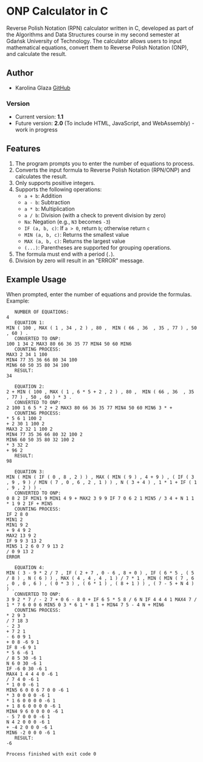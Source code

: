 # ONP Calculator in C

Reverse Polish Notation (RPN) calculator written in C, developed as part of the Algorithms and Data Structures course in my second semester at Gdańsk University of Technology. The calculator allows users to input mathematical equations, convert them to Reverse Polish Notation (ONP), and calculate the result.

## Author
- Karolina Glaza [GitHub](https://github.com/kequel)

### Version
- Current version: **1.1**
- Future version: **2.0** (To include HTML, JavaScript, and WebAssembly) - work in progress

## Features
1. The program prompts you to enter the number of equations to process.
2. Converts the input formula to Reverse Polish Notation (RPN/ONP) and calculates the result.
3. Only supports positive integers.
4. Supports the following operations:
   - `a + b`: Addition
   - `a - b`: Subtraction
   - `a * b`: Multiplication
   - `a / b`: Division (with a check to prevent division by zero)
   - `Na`: Negation (e.g., `N3` becomes `-3`)
   - `IF (a, b, c)`: If `a > 0`, return `b`; otherwise return `c`
   - `MIN (a, b, c)`: Returns the smallest value
   - `MAX (a, b, c)`: Returns the largest value
   - `(...)`: Parentheses are supported for grouping operations.
5. The formula must end with a period (`.`).
6. Division by zero will result in an "ERROR" message.

## Example Usage
When prompted, enter the number of equations and provide the formulas. Example:

```plaintext
   NUMBER OF EQUATIONS:
4
   EQUATION 1:
MIN ( 100 , MAX ( 1 , 34 , 2 ) , 80 ,  MIN ( 66 , 36  , 35 , 77 ) , 50 , 60 ) .
   CONVERTED TO ONP:
100 1 34 2 MAX3 80 66 36 35 77 MIN4 50 60 MIN6
   COUNTING PROCESS:
MAX3 2 34 1 100
MIN4 77 35 36 66 80 34 100
MIN6 60 50 35 80 34 100
   RESULT:
34

   EQUATION 2:
2 + MIN ( 100 , MAX ( 1 , 6 * 5 + 2 , 2 ) , 80 ,  MIN ( 66 , 36  , 35 , 77 ) , 50 , 60 ) * 3 .
   CONVERTED TO ONP:
2 100 1 6 5 * 2 + 2 MAX3 80 66 36 35 77 MIN4 50 60 MIN6 3 * +
   COUNTING PROCESS:
* 5 6 1 100 2
+ 2 30 1 100 2
MAX3 2 32 1 100 2
MIN4 77 35 36 66 80 32 100 2
MIN6 60 50 35 80 32 100 2
* 3 32 2
+ 96 2
   RESULT:
98

   EQUATION 3:
MIN ( MIN ( IF ( 0 , 8 , 2 ) ) , MAX ( MIN ( 9 ) , 4 + 9 ) , ( IF ( 3 , 9 , 9 ) / MIN ( 7 , 0 , 6 , 2 , 1 ) ) , N ( 3 + 4 ) , 1 * 1 + IF ( 1 , 9 , 2 ) ) .
   CONVERTED TO ONP:
0 8 2 IF MIN1 9 MIN1 4 9 + MAX2 3 9 9 IF 7 0 6 2 1 MIN5 / 3 4 + N 1 1 * 1 9 2 IF + MIN5
   COUNTING PROCESS:
IF 2 8 0
MIN1 2
MIN1 9 2
+ 9 4 9 2
MAX2 13 9 2
IF 9 9 3 13 2
MIN5 1 2 6 0 7 9 13 2
/ 0 9 13 2
ERROR

   EQUATION 4:
MIN ( 3 - 9 * 2 / 7 , IF ( 2 + 7 , 0 - 6 , 8 + 0 ) , IF ( 6 * 5 , ( 5 / 8 ) , N ( 6 ) ) , MAX ( 4 , 4 , 4 , 1 ) / 7 * 1 , MIN ( MIN ( 7 , 6 , 0 , 0 , 6 ) , ( 0 * 3 ) , ( 6 * 1 ) , ( 8 + 1 ) ) , ( 7 - 5 + N 4 ) ) .
   CONVERTED TO ONP:
3 9 2 * 7 / - 2 7 + 0 6 - 8 0 + IF 6 5 * 5 8 / 6 N IF 4 4 4 1 MAX4 7 / 1 * 7 6 0 0 6 MIN5 0 3 * 6 1 * 8 1 + MIN4 7 5 - 4 N + MIN6
   COUNTING PROCESS:
* 2 9 3
/ 7 18 3
- 2 3
+ 7 2 1
- 6 0 9 1
+ 0 8 -6 9 1
IF 8 -6 9 1
* 5 6 -6 1
/ 8 5 30 -6 1
N 6 0 30 -6 1
IF -6 0 30 -6 1
MAX4 1 4 4 4 0 -6 1
/ 7 4 0 -6 1
* 1 0 0 -6 1
MIN5 6 0 0 6 7 0 0 -6 1
* 3 0 0 0 0 -6 1
* 1 6 0 0 0 0 -6 1
+ 1 8 6 0 0 0 0 -6 1
MIN4 9 6 0 0 0 0 -6 1
- 5 7 0 0 0 -6 1
N 4 2 0 0 0 -6 1
+ -4 2 0 0 0 -6 1
MIN6 -2 0 0 0 -6 1
   RESULT:
-6

Process finished with exit code 0
